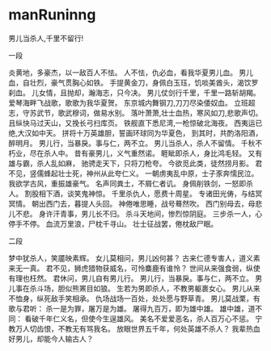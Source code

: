 # manRuninng
男儿当杀人,千里不留行!


一段

炎黄地，多豪杰，以一敌百人不怯。
人不怯，仇必血，看我华夏男儿血。
男儿血，自壮烈，豪气贯胸心如铁。
手提黄金刀，身佩白玉珏，饥啖美酋头，渴饮罗刹血。
儿女情，且抛却，瀚海志，只今决。
男儿仗剑行千里，千里一路斩胡羯。
爱琴海畔飞战歌，歌歌为我华夏贺。
东京城内舞钢刀,刀刀尽染倭奴血。
立班超志，守苏武节，歌武穆词，做易水别。
落叶萧萧,壮士血热，寒风如刀,悲歌声切。
且纵快马过天山，又挽长弓扫库页。
铁舰直下悉尼湾,一枪惊破北海夜。
西夷运已绝,大汉如中天。
拼将十万英雄胆，誓画环球同为华夏色，
到其时，共酌洛阳酒，醉明月。
男儿行，当暴戾。事与仁，两不立。
男儿当杀人，杀人不留情。
千秋不朽业，尽在杀人中。
昔有豪男儿，义气重然诺。
睚眦即杀人，身比鸿毛轻。
又有雄与霸，杀人乱如麻，
驰骋走天下，只将刀枪夸。
今欲觅此类，徒然捞月影。
君不见，竖儒蜂起壮士死，神州从此夸仁义。
一朝虏夷乱中原，士子豕奔懦民泣。
我欲学古风，重振雄豪气。
名声同粪土，不屑仁者讥。
身佩削铁剑，一怒即杀人。
割股相下酒，谈笑鬼神惊。
千里杀仇人，愿费十周星。
专诸田光俦，与结冥冥情。
朝出西门去，暮提人头回。
神倦唯思睡，战号蓦然吹。
西门别母去，母悲儿不悲。
身许汗青事，男儿长不归。
杀斗天地间，惨烈惊阴庭。
三步杀一人，心停手不停。
血流万里浪，尸枕千寻山。
壮士征战罢，倦枕敌尸眠。

二段


梦中犹杀人，笑靥映素辉。
女儿莫相问，男儿凶何甚？
古来仁德专害人，道义素来无一真。
君不见，狮虎猎物获威名，可怜麋鹿有谁怜？
世间从来强食弱，纵使有理也枉然。
君休问，男儿自有男儿行。
男儿行，当暴戾。事与仁，两不立。
男儿事在杀斗场，胆似熊罴目如狼。
生若为男即杀人，不教男躯裹女心。
男儿从来不恤身，纵死敌手笑相承。
仇场战场一百处，处处愿与野草青。
男儿莫战栗，有歌与君听：
杀一是为罪，屠万是为雄。
屠得九百万，即为雄中雄。
雄中雄，道不同：
看破千年仁义名，但使今生逞雄风。
美名不爱爱恶名，杀人百万心不惩。
宁教万人切齿恨，不教无有骂我名。
放眼世界五千年，何处英雄不杀人？
我辈热血好男儿，却能今人输古人？
